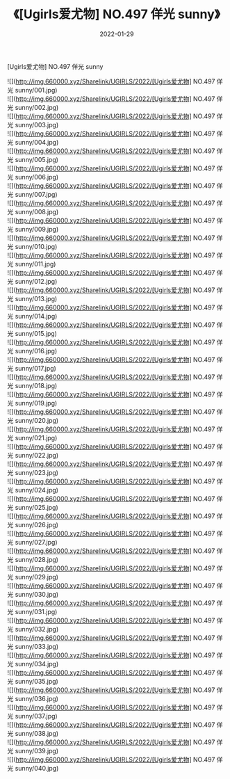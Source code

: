 ﻿---
layout: post
title:  《[Ugirls爱尤物] NO.497 佯光 sunny》
date:   2022-01-29
img: http://img.660000.xyz/Sharelink/UGIRLS/2022/[Ugirls爱尤物] NO.497 佯光 sunny/000.jpg
categories: [美女, 清纯, 唯美]
---

[Ugirls爱尤物] NO.497 佯光 sunny

 ![](http://img.660000.xyz/Sharelink/UGIRLS/2022/[Ugirls爱尤物] NO.497 佯光 sunny/001.jpg) <br>![](http://img.660000.xyz/Sharelink/UGIRLS/2022/[Ugirls爱尤物] NO.497 佯光 sunny/002.jpg) <br>![](http://img.660000.xyz/Sharelink/UGIRLS/2022/[Ugirls爱尤物] NO.497 佯光 sunny/003.jpg) <br>![](http://img.660000.xyz/Sharelink/UGIRLS/2022/[Ugirls爱尤物] NO.497 佯光 sunny/004.jpg) <br>![](http://img.660000.xyz/Sharelink/UGIRLS/2022/[Ugirls爱尤物] NO.497 佯光 sunny/005.jpg) <br>![](http://img.660000.xyz/Sharelink/UGIRLS/2022/[Ugirls爱尤物] NO.497 佯光 sunny/006.jpg) <br>![](http://img.660000.xyz/Sharelink/UGIRLS/2022/[Ugirls爱尤物] NO.497 佯光 sunny/007.jpg) <br>![](http://img.660000.xyz/Sharelink/UGIRLS/2022/[Ugirls爱尤物] NO.497 佯光 sunny/008.jpg) <br>![](http://img.660000.xyz/Sharelink/UGIRLS/2022/[Ugirls爱尤物] NO.497 佯光 sunny/009.jpg) <br>![](http://img.660000.xyz/Sharelink/UGIRLS/2022/[Ugirls爱尤物] NO.497 佯光 sunny/010.jpg) <br>![](http://img.660000.xyz/Sharelink/UGIRLS/2022/[Ugirls爱尤物] NO.497 佯光 sunny/011.jpg) <br>![](http://img.660000.xyz/Sharelink/UGIRLS/2022/[Ugirls爱尤物] NO.497 佯光 sunny/012.jpg) <br>![](http://img.660000.xyz/Sharelink/UGIRLS/2022/[Ugirls爱尤物] NO.497 佯光 sunny/013.jpg) <br>![](http://img.660000.xyz/Sharelink/UGIRLS/2022/[Ugirls爱尤物] NO.497 佯光 sunny/014.jpg) <br>![](http://img.660000.xyz/Sharelink/UGIRLS/2022/[Ugirls爱尤物] NO.497 佯光 sunny/015.jpg) <br>![](http://img.660000.xyz/Sharelink/UGIRLS/2022/[Ugirls爱尤物] NO.497 佯光 sunny/016.jpg) <br>![](http://img.660000.xyz/Sharelink/UGIRLS/2022/[Ugirls爱尤物] NO.497 佯光 sunny/017.jpg) <br>![](http://img.660000.xyz/Sharelink/UGIRLS/2022/[Ugirls爱尤物] NO.497 佯光 sunny/018.jpg) <br>![](http://img.660000.xyz/Sharelink/UGIRLS/2022/[Ugirls爱尤物] NO.497 佯光 sunny/019.jpg) <br>![](http://img.660000.xyz/Sharelink/UGIRLS/2022/[Ugirls爱尤物] NO.497 佯光 sunny/020.jpg) <br>![](http://img.660000.xyz/Sharelink/UGIRLS/2022/[Ugirls爱尤物] NO.497 佯光 sunny/021.jpg) <br>![](http://img.660000.xyz/Sharelink/UGIRLS/2022/[Ugirls爱尤物] NO.497 佯光 sunny/022.jpg) <br>![](http://img.660000.xyz/Sharelink/UGIRLS/2022/[Ugirls爱尤物] NO.497 佯光 sunny/023.jpg) <br>![](http://img.660000.xyz/Sharelink/UGIRLS/2022/[Ugirls爱尤物] NO.497 佯光 sunny/024.jpg) <br>![](http://img.660000.xyz/Sharelink/UGIRLS/2022/[Ugirls爱尤物] NO.497 佯光 sunny/025.jpg) <br>![](http://img.660000.xyz/Sharelink/UGIRLS/2022/[Ugirls爱尤物] NO.497 佯光 sunny/026.jpg) <br>![](http://img.660000.xyz/Sharelink/UGIRLS/2022/[Ugirls爱尤物] NO.497 佯光 sunny/027.jpg) <br>![](http://img.660000.xyz/Sharelink/UGIRLS/2022/[Ugirls爱尤物] NO.497 佯光 sunny/028.jpg) <br>![](http://img.660000.xyz/Sharelink/UGIRLS/2022/[Ugirls爱尤物] NO.497 佯光 sunny/029.jpg) <br>![](http://img.660000.xyz/Sharelink/UGIRLS/2022/[Ugirls爱尤物] NO.497 佯光 sunny/030.jpg) <br>![](http://img.660000.xyz/Sharelink/UGIRLS/2022/[Ugirls爱尤物] NO.497 佯光 sunny/031.jpg) <br>![](http://img.660000.xyz/Sharelink/UGIRLS/2022/[Ugirls爱尤物] NO.497 佯光 sunny/032.jpg) <br>![](http://img.660000.xyz/Sharelink/UGIRLS/2022/[Ugirls爱尤物] NO.497 佯光 sunny/033.jpg) <br>![](http://img.660000.xyz/Sharelink/UGIRLS/2022/[Ugirls爱尤物] NO.497 佯光 sunny/034.jpg) <br>![](http://img.660000.xyz/Sharelink/UGIRLS/2022/[Ugirls爱尤物] NO.497 佯光 sunny/035.jpg) <br>![](http://img.660000.xyz/Sharelink/UGIRLS/2022/[Ugirls爱尤物] NO.497 佯光 sunny/036.jpg) <br>![](http://img.660000.xyz/Sharelink/UGIRLS/2022/[Ugirls爱尤物] NO.497 佯光 sunny/037.jpg) <br>![](http://img.660000.xyz/Sharelink/UGIRLS/2022/[Ugirls爱尤物] NO.497 佯光 sunny/038.jpg) <br>![](http://img.660000.xyz/Sharelink/UGIRLS/2022/[Ugirls爱尤物] NO.497 佯光 sunny/039.jpg) <br>![](http://img.660000.xyz/Sharelink/UGIRLS/2022/[Ugirls爱尤物] NO.497 佯光 sunny/040.jpg) <br>